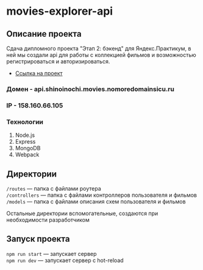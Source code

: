 # movies-explorer-api

## Описание проекта
Сдача дипломного проекта "Этап 2: бэкенд" для Яндекс.Практикум, в ней мы создали api для работы с коллекцией фильмов и возможностью регистрироваться и авторизироваться.

* [Ссылка на проект](https://github.com/Shinoinochi/movies-explorer-api)
### Домен - api.shinoinochi.movies.nomoredomainsicu.ru
### IP - 158.160.66.105
### Технологии

1. Node.js
2. Express
3. MongoDB
4. Webpack

## Директории

`/routes` — папка с файлами роутера  
`/controllers` — папка с файлами контроллеров пользователя и фильмов   
`/models` — папка с файлами описания схем пользователя и фильмов  
  
Остальные директории вспомогательные, создаются при необходимости разработчиком

## Запуск проекта

`npm run start` — запускает сервер   
`npm run dev` — запускает сервер с hot-reload
